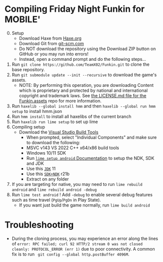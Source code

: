 # Compiling Friday Night Funkin for MOBILE'

0. Setup
    - Download Haxe from [Haxe.org](https://haxe.org)
    - Download Git from [git-scm.com](https://www.git-scm.com)
    - Do NOT download the repository using the Download ZIP button on GitHub or you may run into errors!
    - Instead, open a command prompt and do the following steps...
1. Run `git clone https://github.com/TeamX02/Funkin.git` to clone the base repository.
2. Run `git submodule update --init --recursive` to download the game's assets.
    - NOTE: By performing this operation, you are downloading Content which is proprietary and protected by national and international copyright and trademark laws. See [the LICENSE.md file for the Funkin.assets](https://github.com/FunkinCrew/funkin.assets/blob/main/LICENSE.md) repo for more information.
2. Run `haxelib --global install hmm` and then `haxelib --global run hmm setup` to install hmm.json
3. Run `hmm install` to install all haxelibs of the current branch
4. Run `haxelib run lime setup` to set up lime
5. Compiling setup
   - Download the [Visual Studio Build Tools](https://aka.ms/vs/17/release/vs_BuildTools.exe)
        - When prompted, select "Individual Components" and make sure to download the following:
        - MSVC v143 VS 2022 C++ x64/x86 build tools
        - Windows 10/11 SDK
        - Run [`lime setup android` Documentation](https://lime.openfl.org/docs/advanced-setup/android/) to setup the NDK, SDK and JDK
        - Use this [`JDK`](https://www.mediafire.com/file/gw0cvq5u3jfnj4m/jdk11aarch64.tar.xz/file) 11
        - Use this [`SDK+NDK`](https://www.mediafire.com/file/ypvbco88dvrkqtk/sdk%252Bndkr21baarch64.tar.xz/file) r21b
        - Extract on any folder
6. If you are targeting for native, you may need to run `lime rebuild android` and `lime rebuild android -debug`
7. Run `lime test android` ! Add `-debug` to enable several debug features such as time travel (`PgUp`/`PgDn` in Play State).
   - If you want just build the game normally, run `lime build android`
# Troubleshooting

- During the cloning process, you may experience an error along the lines of `error: RPC failed; curl 92 HTTP/2 stream 0 was not closed cleanly: PROTOCOL_ERROR (err 1)` due to poor connectivity. A common fix is to run ` git config --global http.postBuffer 4096M`.


